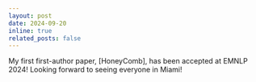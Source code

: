 ```yaml
---
layout: post
date: 2024-09-20
inline: true
related_posts: false
---
```

My first first-author paper, [HoneyComb], has been accepted at EMNLP 2024! Looking forward to seeing everyone in Miami!